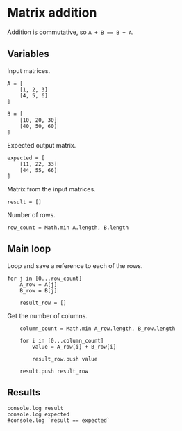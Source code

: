 # Matrix addition

Addition is commutative, so `A + B == B + A`.


## Variables

Input matrices.

	A = [
		[1, 2, 3]
		[4, 5, 6]
	]

	B = [
		[10, 20, 30]
		[40, 50, 60]
	]

Expected output matrix.

	expected = [
		[11, 22, 33]
		[44, 55, 66]
	]

Matrix from the input matrices.

	result = []

Number of rows.

	row_count = Math.min A.length, B.length


## Main loop

Loop and save a reference to each of the rows.

	for j in [0...row_count]
		A_row = A[j]
		B_row = B[j]

		result_row = []

Get the number of columns.

		column_count = Math.min A_row.length, B_row.length

		for i in [0...column_count]
			value = A_row[i] + B_row[i]

			result_row.push value

		result.push result_row


## Results

	console.log result
	console.log expected
	#console.log `result == expected`